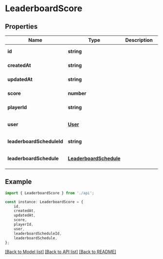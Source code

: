 # LeaderboardScore


## Properties

Name | Type | Description | Notes
------------ | ------------- | ------------- | -------------
**id** | **string** |  | [default to undefined]
**createdAt** | **string** |  | [default to undefined]
**updatedAt** | **string** |  | [default to undefined]
**score** | **number** |  | [default to undefined]
**playerId** | **string** |  | [default to undefined]
**user** | [**User**](User.md) |  | [optional] [default to undefined]
**leaderboardScheduleId** | **string** |  | [default to undefined]
**leaderboardSchedule** | [**LeaderboardSchedule**](LeaderboardSchedule.md) |  | [optional] [default to undefined]

## Example

```typescript
import { LeaderboardScore } from './api';

const instance: LeaderboardScore = {
    id,
    createdAt,
    updatedAt,
    score,
    playerId,
    user,
    leaderboardScheduleId,
    leaderboardSchedule,
};
```

[[Back to Model list]](../README.md#documentation-for-models) [[Back to API list]](../README.md#documentation-for-api-endpoints) [[Back to README]](../README.md)
